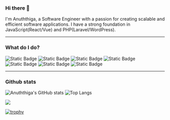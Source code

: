 ### Hi there 👋

I'm Anuththiga, a Software Engineer with a passion for creating scalable and efficient software applications. I have a strong foundation in JavaScript(React/Vue) and PHP(Laravel/WordPress).

---

### What do I do?

![Static Badge](https://img.shields.io/badge/react-%2361DAFB?style=for-the-badge&logo=react&logoColor=white)
![Static Badge](https://img.shields.io/badge/vue.js-%234FC08D?style=for-the-badge&logo=vue.js&logoColor=white)
![Static Badge](https://img.shields.io/badge/javascript-%23F7DF1E?style=for-the-badge&logo=javascript&logoColor=white)
![Static Badge](https://img.shields.io/badge/php-%23777BB4?style=for-the-badge&logo=php&logoColor=white)
![Static Badge](https://img.shields.io/badge/laravel-%23FF2D20?style=for-the-badge&logo=laravel&logoColor=white)
![Static Badge](https://img.shields.io/badge/html5-%23E34F26?style=for-the-badge&logo=html5&logoColor=white)
![Static Badge](https://img.shields.io/badge/css3-%231572B6?style=for-the-badge&logo=css3&logoColor=white)

---
### Github stats

![Anuththiga's GitHub stats](https://github-readme-stats.vercel.app/api?username=Anuththiga&count_private=true&show_icons=true&theme=radical)
![Top Langs](https://github-readme-stats.vercel.app/api/top-langs/?username=Anuththiga&layout=compact&theme=radical)

![](https://komarev.com/ghpvc/?username=Anuththiga&color=green)

[![trophy](https://github-profile-trophy.vercel.app/?username=Anuththiga&theme=radical&margin-w=4)](https://github.com/Anuththiga/github-profile-trophy)
